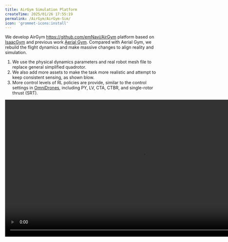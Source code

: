 ```yaml
---
title: AirGym Simulation Platform
createTime: 2025/01/26 17:55:19
permalink: /AirGym/AirGym-Sim/
icon: 'grommet-icons:install'
---
```


<div class="custom-line-height">
We develop AirGym <a href="https://github.com/emNavi/AirGym">https://github.com/emNavi/AirGym</a> platform based on <a href="https://developer.nvidia.com/isaac-gym" title="IsaacGym">IsaacGym</a> and previous work <a href="https://github.com/ntnu-arl/aerial_gym_simulator">Aerial Gym</a>. Compared with Aerial Gym, we rebuild the flight dynamics and make massive changes to align reality and simulation. 

1. We use the physical dynamics parameters and real robot mesh file to replace general simplified quadrotor. 
2. We also add more assets to make the task more realistic and attempt to keep consistent sensing, as shown blow. 
3. More control levels of RL policies are provide, similar to the control settings in <a href="https://github.com/btx0424/OmniDrones">OmniDrones</a>, including PY, LV, CTA, CTBR, and single-rotor thrust (SRT).
</div>


<div>
<video width="900" controls>
    <source src="https://emnavi-doc-img.oss-cn-beijing.aliyuncs.com/emnavi_video/airgym/random-gen-pressed.mp4" type="video/mp4" />
</video>
</div>